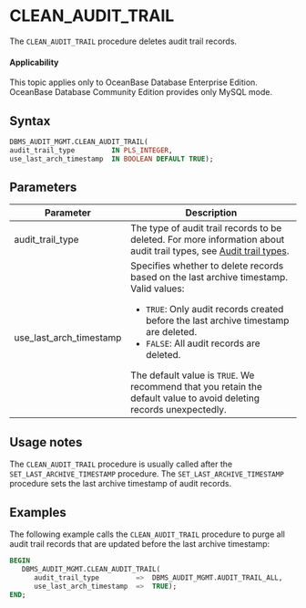 # CLEAN_AUDIT_TRAIL

The `CLEAN_AUDIT_TRAIL` procedure deletes audit trail records.

<main id="notice" >
    <h4>Applicability</h4>
    <p>This topic applies only to OceanBase Database Enterprise Edition. OceanBase Database Community Edition provides only MySQL mode. </p>
  </main>

## Syntax

```sql
DBMS_AUDIT_MGMT.CLEAN_AUDIT_TRAIL(
audit_trail_type         IN PLS_INTEGER,
use_last_arch_timestamp  IN BOOLEAN DEFAULT TRUE);
```



## Parameters


| Parameter               | Description                                                                                                                                                                                                                                                                                                                                                              |
|-------------------------|--------------------------------------------------------------------------------------------------------------------------------------------------------------------------------------------------------------------------------------------------------------------------------------------------------------------------------------------------------------------------|
| audit_trail_type        | The type of audit trail records to be deleted. For more information about audit trail types, see [Audit trail types](1.dbms-audit-mgmt-overview-oracle.md).                                                                                                                                                                                                              |
| use_last_arch_timestamp | Specifies whether to delete records based on the last archive timestamp.  Valid values: <ul><li> `TRUE`: Only audit records created before the last archive timestamp are deleted.   </li><li> `FALSE`: All audit records are deleted. </li></ul>    The default value is `TRUE`. We recommend that you retain the default value to avoid deleting records unexpectedly. |



## Usage notes

The `CLEAN_AUDIT_TRAIL` procedure is usually called after the `SET_LAST_ARCHIVE_TIMESTAMP` procedure. The `SET_LAST_ARCHIVE_TIMESTAMP` procedure sets the last archive timestamp of audit records.

## Examples

The following example calls the `CLEAN_AUDIT_TRAIL` procedure to purge all audit trail records that are updated before the last archive timestamp:

```sql
BEGIN
   DBMS_AUDIT_MGMT.CLEAN_AUDIT_TRAIL(
      audit_trail_type         =>  DBMS_AUDIT_MGMT.AUDIT_TRAIL_ALL,
      use_last_arch_timestamp  =>  TRUE);
END;
```


